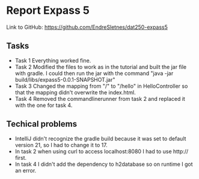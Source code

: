 # Report Expass 5
Link to GitHub: https://github.com/EndreSletnes/dat250-expass5

## Tasks
* Task 1
  Everything worked fine.
* Task 2
  Modified the files to work as in the tutorial and built the jar file with gradle. I could then run the jar with the command "java -jar build/libs/expass5-0.0.1-SNAPSHOT.jar"
* Task 3
  Changed the mapping from "/" to "/hello" in HelloController so that the mapping didn't overwrite the index.html.
* Task 4
  Removed the commandlinerunner from task 2 and replaced it with the one for task 4.  

## Techical problems
* IntelliJ didn't recognize the gradle build because it was set to default version 21, so I had to change it to 17.
* In task 2 when using curl to access localhost:8080 I had to use http:// first.
* In task 4 I didn't add the dependency to h2database so on runtime I got an error.

